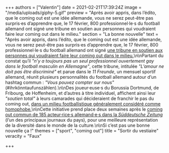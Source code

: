 +++
authors = ["Valentin"]
date = 2021-02-21T17:39:24Z
image = "/media/uploads/giphy-5.gif"
preview = "Après avoir appris, dans l’édito, que le coming out est une idée allemande, vous ne serez peut-être pas surpris·es d’apprendre que, le 17 février, 800 professionnel·le·s du football allemand ont signé une tribune en soutien aux personnes qui voudraient faire leur coming out dans le milieu."
section = "La bonne nouvelle"
text = "Après avoir appris, dans l’édito, que le coming out est une idée allemande, vous ne serez peut-être pas surpris·es d’apprendre que, le 17 février, 800 professionnel·le·s du football allemand ont signé [une tribune en soutien aux personnes qui voudraient faire leur coming out dans le milieu.](https://11freunde.de/artikel/liebe-darf-nicht-diskriminiert-werden/3332570 )\n\nPartant du constat qu’il _\"n’y a toujours pas un seul professionnel ouvertement gay dans le football masculin en Allemagne\"_, cette tribune, intitulée _\"L’amour ne doit pas être discriminé\"_ et parue dans le _11 Freunde_, un mensuel sportif allemand, réunit plusieurs personnalités du football allemand autour d’un hashtag commun&nbsp;: _\"Vous pouvez compter sur nous\"_ (#ihrkönntaufunszählen).\n\nDes joueur·euse·s du Borussia Dortmund, de Fribourg, de Hoffenheim, et d’autres à titre individuel, affichent ainsi leur _\"soutien total\"_ à leurs camarades qui décideraient de franchir le pas du coming out, [dans un milieu footballistique généralement considéré comme homophobe.](https://france3-regions.francetvinfo.fr/normandie/sites/regions_france3/files/assets/documents/compte-rendu-court-a.mette-pfg_1.pdf )\n\nCette initiative prend place deux semaines après le [coming out commun de 185 acteur·rice·s allemand·e·s dans la _Süddeutsche Zeitung_](https://sz-magazin.sueddeutsche.de/kunst/schauspielerinnen-schauspieler-coming-out-89811?reduced=true) (l’un des principaux journaux du pays), pour une meilleure représentation de la diversité dans le monde de la culture.\n\nSi c’est pas une bonne nouvelle ça&nbsp;!"
themes = ["sport", "coming out"]
title = "Sortir du vestiaire"
veracity = "Faux"

+++
